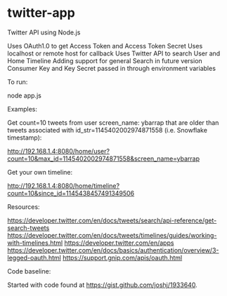 # twitter-app
Twitter API using Node.js 

Uses OAuth1.0 to get Access Token and Access Token Secret
Uses localhost or remote host for callback
Uses Twitter API to search User and Home Timeline
Adding support for general Search in future version
Consumer Key and Key Secret passed in through environment variables

To run:

node app.js

Examples:

Get count=10 tweets from user screen_name: ybarrap that are older than tweets associated with id_str=1145402002974871558 (i.e. Snowflake timestamp):

http://192.168.1.4:8080/home/user?count=10&max_id=1145402002974871558&screen_name=ybarrap

Get your own timeline:

http://192.168.1.4:8080/home/timeline?count=10&since_id=1145438457491349506

Resources:

https://developer.twitter.com/en/docs/tweets/search/api-reference/get-search-tweets
https://developer.twitter.com/en/docs/tweets/timelines/guides/working-with-timelines.html
https://developer.twitter.com/en/apps
https://developer.twitter.com/en/docs/basics/authentication/overview/3-legged-oauth.html
https://support.gnip.com/apis/oauth.html

Code baseline:

Started with code found at https://gist.github.com/joshj/1933640.


